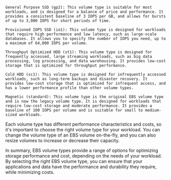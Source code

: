     General Purpose SSD (gp2): This volume type is suitable for most workloads, and is designed for a balance of price and performance. It provides a consistent baseline of 3 IOPS per GB, and allows for bursts of up to 3,000 IOPS for short periods of time.

    Provisioned IOPS SSD (io1): This volume type is designed for workloads that require high performance and low latency, such as large-scale databases. It allows you to specify the number of IOPS you need, up to a maximum of 64,000 IOPS per volume.

    Throughput Optimized HDD (st1): This volume type is designed for frequently accessed, large streaming workloads, such as big data processing, log processing, and data warehousing. It provides low-cost storage that is optimized for throughput performance.

    Cold HDD (sc1): This volume type is designed for infrequently accessed workloads, such as long-term backups and disaster recovery. It provides low-cost storage that is optimized for infrequent access, and has a lower performance profile than other volume types.

    Magnetic (standard): This volume type is the original EBS volume type and is now the legacy volume type. It is designed for workloads that require low-cost storage and moderate performance. It provides a baseline of 100 IOPS per volume and is suitable for small to medium-sized workloads.

Each volume type has different performance characteristics and costs, so it's important to choose the right volume type for your workload. You can change the volume type of an EBS volume on-the-fly, and you can also resize volumes to increase or decrease their capacity.

In summary, EBS volume types provide a range of options for optimizing storage performance and cost, depending on the needs of your workload. By selecting the right EBS volume type, you can ensure that your applications and data have the performance and durability they require, while minimizing costs.
